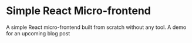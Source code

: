 # Simple React Micro-frontend

A simple React micro-frontend built from scratch without any tool. A demo for an upcoming blog post
